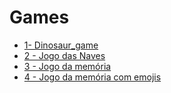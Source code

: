 # Games

* [1- Dinosaur_game](/Dinosaur_game/)
* [2 - Jogo das Naves](/Dio-Jogo-Naves/)
* [3 - Jogo da memória](/genius-js-master/)
* [4 - Jogo da memória com emojis]()


